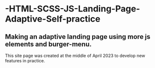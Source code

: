 # -HTML-SCSS-JS-Landing-Page-Adaptive-Self-practice

## Making an adaptive landing page using more js elements and burger-menu.
This site page was created at the middle of April 2023 to develop new features in practice.
